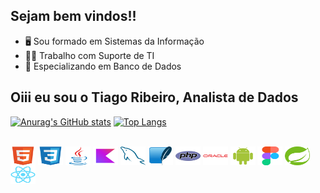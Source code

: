 ## Sejam bem vindos!!
- 🖥️ Sou formado em Sistemas da Informação
- 🧑‍💼 Trabalho com Suporte de TI
- 📱 Especializando em Banco de Dados

## Oiii eu sou o Tiago Ribeiro, Analista de Dados

[![Anurag's GitHub stats](https://github-readme-stats.vercel.app/api?username=tiagoribeiro2000&theme=radical)](https://github.com/anuraghazra/github-readme-stats)
[![Top Langs](https://github-readme-stats.vercel.app/api/top-langs/?username=tiagoribeiro2000&layout=compact&theme=radical)](https://github.com/anuraghazra/github-readme-stats)
  
  <div style="display: inline_block"><br>
  <img align="center" alt="tiago-HTML" height="30" width="40" src="https://raw.githubusercontent.com/devicons/devicon/master/icons/html5/html5-original.svg">
  <img align="center" alt="tiago-CSS" height="30" width="40" src="https://raw.githubusercontent.com/devicons/devicon/master/icons/css3/css3-original.svg">
  <img align="center" alt="tiago-CSS" height="30" width="40" src="https://raw.githubusercontent.com/devicons/devicon/master/icons/java/java-original.svg">
  <img align="center" alt="tiago-CSS" height="30" width="40" src="https://raw.githubusercontent.com/devicons/devicon/master/icons/kotlin/kotlin-original.svg">
  <img align="center" alt="tiago-CSS" height="30" width="40" src="https://raw.githubusercontent.com/devicons/devicon/master/icons/mysql/mysql-original.svg">
  <img align="center" alt="tiago-CSS" height="30" width="40" src="https://raw.githubusercontent.com/devicons/devicon/master/icons/sqlite/sqlite-original.svg">
  <img align="center" alt="tiago-CSS" height="30" width="40" src="https://raw.githubusercontent.com/devicons/devicon/master/icons/php/php-original.svg">
  <img align="center" alt="tiago-CSS" height="30" width="40" src="https://raw.githubusercontent.com/devicons/devicon/master/icons/oracle/oracle-original.svg">
  <img align="center" alt="tiago-CSS" height="30" width="40" src="https://raw.githubusercontent.com/devicons/devicon/master/icons/android/android-original.svg">
  <img align="center" alt="tiago-CSS" height="30" width="40" src="https://raw.githubusercontent.com/devicons/devicon/master/icons/figma/figma-original.svg">
   <img align="center" alt="tiago-CSS" height="30" width="40" src="https://raw.githubusercontent.com/devicons/devicon/master/icons/spring/spring-original.svg">
   <img align="center" alt="tiago-CSS" height="30" width="40" src="https://raw.githubusercontent.com/devicons/devicon/master/icons/react/react-original.svg">
     </div>
  


 

